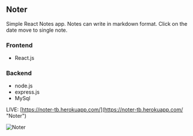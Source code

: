 ## Noter
Simple React Notes app. Notes can write in markdown format. Click on the date move to single note.

### Frontend
* React.js

### Backend
* node.js
* express.js
* MySql

LIVE: [https://noter-tb.herokuapp.com/](https://noter-tb.herokuapp.com/ "Noter")

![Noter](https://i.imgur.com/AlrgBBS.jpg)
